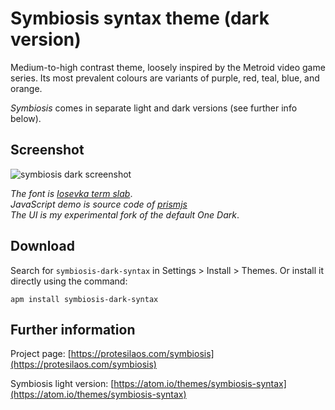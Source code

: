 # Symbiosis syntax theme (dark version)

Medium-to-high contrast theme, loosely inspired by the Metroid video game series. Its most prevalent colours are variants of purple, red, teal, blue, and orange.

*Symbiosis* comes in separate light and dark versions (see further info below).

## Screenshot

![symbiosis dark screenshot](https://raw.githubusercontent.com/protesilaos/prot16/master/symbiosis/img/symbiosis_dark_sample.png)

*The font is [Iosevka term slab](https://github.com/be5invis/Iosevka)*.  
*JavaScript demo is source code of [prismjs](http://prismjs.com/)*  
*The UI is my experimental fork of the default One Dark*.

## Download

Search for `symbiosis-dark-syntax` in Settings > Install > Themes. Or install it directly using the command:

```shell
apm install symbiosis-dark-syntax
```

## Further information

Project page: [https://protesilaos.com/symbiosis](https://protesilaos.com/symbiosis)

Symbiosis light version: [https://atom.io/themes/symbiosis-syntax](https://atom.io/themes/symbiosis-syntax)
